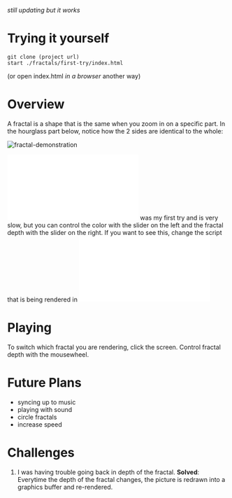 *still updating but it works*

Trying it yourself
==========

```
git clone (project url)
start ./fractals/first-try/index.html
```
(or open index.html *in a browser* another way)

Overview
==========

A fractal is a shape that is the same when you zoom in on a specific part. In the
hourglass part below, notice how the 2 sides are identical to the whole:


![fractal-demonstration](https://media.giphy.com/media/xBoMMLbTUP4i0EL9TK/giphy.gif)

![sketch.js](./first-try/sketch.js) was my first try and is very slow, but you
can control the color with the slider on the left and the fractal depth with the
slider on the right. If you want to see this, change the script that is being
rendered in ![index.html](./first-try/index.html)

Playing
==============

To switch which fractal you are rendering, click the screen. Control fractal depth with the mousewheel.


Future Plans
============

- syncing up to music
- playing with sound
- circle fractals
- increase speed

Challenges
========

1. I was having trouble going back in depth of the fractal. **Solved**: Everytime
the depth of the fractal changes, the picture is redrawn into a graphics buffer
and re-rendered.
